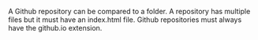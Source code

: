A Github repository can be compared to a folder. 
A repository has multiple files but it must have an index.html file. 
Github repositories must always have the github.io extension.
